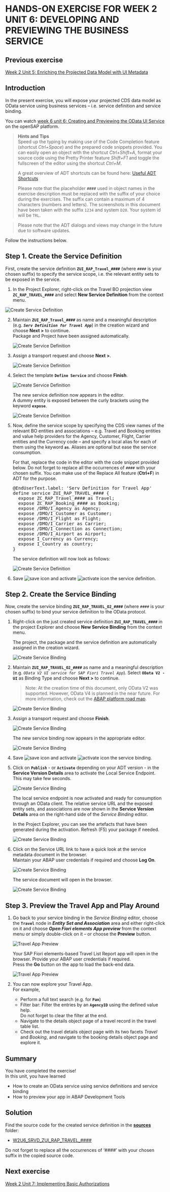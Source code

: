 # HANDS-ON EXERCISE FOR WEEK 2 UNIT 6: DEVELOPING AND PREVIEWING THE BUSINESS SERVICE

## Previous exercise
[Week 2 Unit 5: Enriching the Projected Data Model with UI Metadata](unit5.md)

## Introduction
In the present  exercise, you will expose your projected CDS data model as OData service using business services – i.e. service definition and service binding.  
    
You can watch [week 6 unit 6: Creating and Previewing the OData UI Service](https://open.sap.com/courses/cp13/items/1Q2sDNNIMgTA0IEDL6RUT3) on the openSAP platform.

> **Hints and Tips**    
> Speed up the typing by making use of the Code Completion feature (shortcut *Ctrl+Space*) and the prepared code snippets provided. 
> You can easily open an object with the shortcut *Ctrl+Shift+A*, format your source code using the Pretty Printer feature *Shift+F1* and toggle the fullscreen of the editor using the shortcut *Ctrl+M*.   
>
> A great overview of ADT shortcuts can be found here: [Useful ADT Shortcuts](https://blogs.sap.com/2013/11/21/useful-keyboard-shortcuts-for-abap-in-eclipse/)
>
> Please note that the placeholder **`####`** used in object names in the exercise description must be replaced with the suffix of your choice during the exercises. The suffix can contain a maximum of 4 characters (numbers and letters).
> The screenshots in this document have been taken with the suffix `1234` and system `D20`. Your system id will be `TRL`.

> Please note that the ADT dialogs and views may change in the future due to software updates.

Follow the instructions below.


## Step 1. Create the Service Definition
First, create the service definition **`ZUI_RAP_Travel_####`** (where `####` is your chosen suffix) to specify the service scope, i.e. the relevant entity sets to be exposed in the service.

1.	In the Project Explorer, right-click on the Travel BO projection view **`ZC_RAP_TRAVEL_####`** and select **New Service Definition** from the context menu.

![Create Service Definition](images/w2u6_01_01.png)


2.	Maintain **`ZUI_RAP_Travel_####`** as name and a meaningful description (e.g. _**`Serv Definition for Travel App`**_) in the creation wizard and choose **Next >** to continue.     
    Package and Project have been assigned automatically.  

 
    ![Create Service Definition](images/w2u6_01_02.png)


3.	Assign a transport request and choose **Next >**. 
 
    ![Create Service Definition](images/w2u6_01_03.png)

4.	Select the template **`Define Service`**  and choose **Finish**. 

    ![Create Service Definition](images/w2u6_01_04.png)

    The new service definition now appears in the editor.   
    A dummy entity is exposed between the curly brackets using the keyword **`expose`**.
 
    ![Create Service Definition](images/w2u6_01_05.png)

5.	Now, define the service scope by specifying the CDS view names of the relevant BO entities and associations – e.g. Travel and Booking entities and value help providers for the Agency, Customer, Flight, Carrier entities and the Currency code – and specify a local alias for each of them using the keyword **`as`**. Aliases are optional but ease the service consumption.   
  
    For that, replace the code in the editor with the code snippet provided below. 
    Do not forget to replace all the occurrences of `####` with your chosen suffix. You can make use of the Replace All feature (**Ctrl+F**) in ADT for the purpose.

    <pre>
    @EndUserText.label: 'Serv Definition for Travel App'
    define service ZUI_RAP_TRAVEL_#### {
      expose ZC_RAP_Travel_#### as Travel;
      expose ZC_RAP_Booking_#### as Booking;
      expose /DMO/I_Agency as Agency;
      expose /DMO/I_Customer as Customer;
      expose /DMO/I_Flight as Flight;
      expose /DMO/I_Carrier as Carrier;
      expose /DMO/I_Connection as Connection;
      expose /DMO/I_Airport as Airport;
      expose I_Currency as Currency;
      expose I_Country as country;
    }
    </pre>
    
    The service definition will now look as follows:  

    ![Create Service Definition](images/w2u6_01_06.png)

6.	Save ![save icon](images/adt_save.png) and activate ![activate icon](images/adt_activate.png) the service definition.

    
## Step 2. Create the Service Binding
Now, create the service binding **`ZUI_RAP_TRAVEL_O2_####`** (where `####` is your chosen suffix)  to bind your service definition to the OData protocol.  

1.	Right-click on the just created service definition **`ZUI_RAP_TRAVEL_####`** in the project Explorer and choose **New Service Binding** from the context menu.   
        
    The project, the package and the service definition are automatically assigned in the creation wizard.

    ![Create Service Binding](images/w2u6_02_01.png)

2.	Maintain **`ZUI_RAP_TRAVEL_O2_####`**  as name and a meaningful description (e.g. _`OData V2 UI service for SAP Fiori Travel App`_).     Select **`OData V2 - UI`** as Binding Type and choose **Next >** to continue.  
     
    >Note: At the creation time of this document, only OData V2 was supported. However, OData V4 is planned in the near future.
    >For more information, check out the [ABAP platform road map](https://roadmaps.sap.com/board?range=CURRENT-LAST&PRODUCT=6EAE8B28C5D91EDA9FF40F3CC2DBE0E6&PRODUCT=73555000100800001164).  
    
    ![Create Service Binding](images/w2u6_02_02.png)
    
3.	Assign a transport request and choose **Finish**.  
     
    ![Create Service Binding](images/w2u6_02_03.png)

    The new service binding now appears in the appropriate editor.  
     
    ![Create Service Binding](images/w2u6_02_04.png)

4. Save ![save icon](images/adt_save.png) and activate ![activate icon](images/adt_activate.png) the service binding.	

5. Click on **`Publish`** - or **`Activate`** depending on your ADT version - in the **Service Version Details** area to activate the Local Service Endpoint. This may take few seconds.
 
    ![Create Service Binding](images/w2u6_02_05.png)

    
    The local service endpoint is now activated and ready for consumption through an OData client. The relative service URL and the exposed entity sets, and associations are now shown in the **Service Version Details** area on the right-hand side of the _Service Binding_ editor.   
        
    In the Project Explorer, you can see the artefacts that have been generated during the activation. Refresh (F5) your package if needed.  
    
    ![Create Service Binding](images/w2u6_02_06.png)
    
6.	Click on the Service URL link to have a quick look at the service metadata document in the browser.  
    Maintain your ABAP user credentials if required and choose **Log On**.  
    
    ![Create Service Binding](images/w2u6_02_07.png)


    The service document will open in the browser.  
         
    ![Create Service Binding](images/w2u6_02_08.png)
    
## Step 3. Preview the Travel App and Play Around

1. Go back to your service binding in the _Service Binding_ editor, choose the **`Travel`** node in _**Entity Set and Association**_ area and either right-click on it and choose _**Open Fiori elements App preview**_ from the context menu or simply double-click on it – or choose the **Preview** button.  
     
    ![Travel App Preview](images/w2u6_03_01.png)

    Your SAP Fiori elements-based Travel List Report app will open in the browser. Provide your ABAP user credentials if required.  
    Press the **Go** button on the app to load the back-end data.   
       
     ![Travel App Preview](images/w2u6_03_02.png)

2. You can now explore your Travel App.  
    For example,  
    - Perform a full text search (e.g. for **`Pan`**)
    - Filter bar: Filter the entries by an **`AgencyID`** using the defined value help.  
      Do not forget to clear the filter at the end. 
    - Navigate to the details object page of a travel record in the travel table list.
    - Check out the travel details object page with its two facets _Travel_ and _Booking_, and navigate to the booking details object page and explore it.

## Summary
You have completed the exercise!  
In this unit, you have learned 
-	How to create an OData service using service definitions and service binding 
-	How to preview your app in ABAP Development Tools

## Solution
Find the source code for the created service definition in the **[sources](/week2/sources)** folder:
-	[W2U6_SRVD_ZUI_RAP_TRAVEL_####](/week2/sources/W2U6_SRVD_ZUI_RAP_TRAVEL.txt)
    
Do not forget to replace all the occurrences of ‘####’ with your chosen suffix in the copied source code.
  
## Next exercise
[Week 2 Unit 7: Implementing Basic Authorizations](unit7.md)

